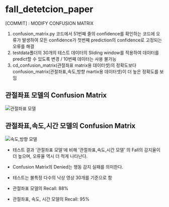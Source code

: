 # fall_detetcion_paper

[COMMIT] :  MODIFY CONFUSION MATRIX
1. confusion_matrix.py 코드에서 51번째 줄의 confidence를 확인하는 코드에 오류가 발생하여 모든 confidence가 첫번째 prediction의 confidence로 고정되는 오류를 해결
2. testdata폴더의 30개의 테스트 데이터의 Sliding window를 적용하여 데이터를 predict할 수 있도록 변경 / 10번째 데이터는 사용 불가능
3. cd_confusion_matrix(관절좌표 matrix용 데이터셋)의 정확도보다 confusion_matrix(관절좌표,속도,방향 martix용 데이터셋)이 더 높은 정확도를 보임

## 관절좌표 모델의 Confusion Matrix
![관절좌표 모델](https://github.com/mcw1217/fall_detetcion_paper/assets/87608623/788e25df-458c-4e6b-90c6-78b740a5ac52)


## 관절좌표,속도,시간 모델의 Confusion Matrix
![속도,방향 모델](https://github.com/mcw1217/fall_detetcion_paper/assets/87608623/8eac431d-6789-4a59-b48b-ce45ef9c63cd)

- 테스트 결과 '관절좌표 모델'에 비해 '관절좌표,속도,시간 모델' 의 Fall의 감지율이 더 높으며, 오류율 역시 더 적게 나타난다.
- Confusion Matrix의 Denied는 행동 감지 실패를 의미한다.
- 테스트는 불특정 다수의 낙상 영상 30개를 기준으로 함

- 관절좌표 모델의 Recall: 88%
- 관절좌표, 속도, 시간 모델의 Recall: 95%
